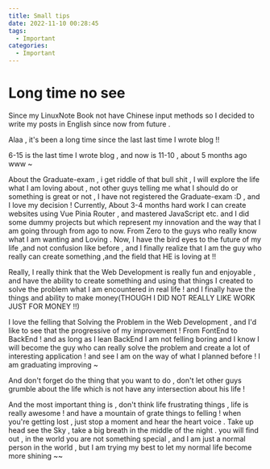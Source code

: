 ```yaml
---
title: Small tips
date: 2022-11-10 00:28:45
tags:
  - Important
categories:
  - Important
---
```


# Long time no see 

Since my LinuxNote Book not have Chinese input methods so I decided to write my posts in English since now from future .

Alaa , it's been a long time since the last last time I wrote blog !!

6-15 is the last time I wrote blog , and now is 11-10 , about 5 months ago www ~

About the Graduate-exam , i get riddle of that bull shit , I will explore the life what I am loving about , not other guys telling me what I should do or something is great or not , I have not registered the Graduate-exam :D , and I love my decision ! Currently, About 3-4 months hard work I can create websites using Vue Pinia Router , and mastered JavaScript etc. and I did some dummy projects but which represent my innovation and the way that I am going through from ago to now. From Zero to the guys who really know what I am wanting and Loving . Now, I have the bird eyes to the future of my life ,and not confusion like before , and I finally realize that I am the guy who really can create something ,and the field that HE is loving at !! 

Really, I really think that the Web Development is really fun and enjoyable , and have the ability to create something and using that things I created to solve the problem what I am encountered in real life ! and I finally have the things and ability to make money(THOUGH I DID NOT REALLY LIKE WORK JUST FOR MONEY !!)

I love the felling that Solving the Problem in the Web Development , and I'd like to see that the progressive of my improvement ! From FontEnd to BackEnd ! and as long as I lean BackEnd I am not felling boring and I know I will become the guy who can really solve the problem and create a lot of interesting application ! and see I am on the way of what I planned before ! I am graduating improving ~

And don't forget do the thing that you want to do , don't let other guys grumble about the life which is not have any intersection about his life !

And the most important thing is , don't think life frustrating things , life is really awesome ! and have a mountain of grate things to felling ! when you're getting lost , just stop a moment and hear the heart voice . Take up head see the Sky , take a big breath in the middle of the night . you will find out , in the world you are not something special , and I am just a normal person in the world , but I am trying my best to let my normal life become more shining ~~